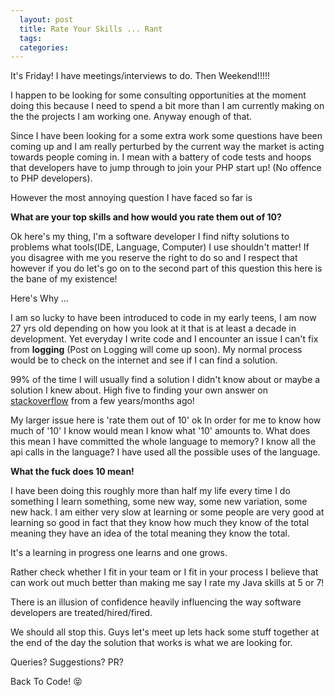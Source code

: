 ```yaml
---
  layout: post
  title: Rate Your Skills ... Rant
  tags:
  categories:
---
```


It's Friday! I have meetings/interviews to do. Then Weekend!!!!!


I happen to be looking for some consulting opportunities at the moment doing this because I need to spend a bit more than I am currently  making on the the projects I am working one. Anyway enough of that.

Since  I have been looking for a some extra work some questions have been coming up and I am really perturbed by the current way the market is acting towards people coming in. I mean with a battery of code tests and hoops that developers have to jump through to join your PHP start up! (No offence to PHP developers).

However the most annoying question I have faced so far is

**What are your top skills and how would you rate them out of 10?**

Ok here's my thing, I'm a software developer I find nifty solutions to problems what tools(IDE, Language, Computer) I use shouldn't matter! If you disagree with me you reserve the right to do so and I respect that however if you do let's go on to the second part of this question this here is the bane of my existence!

Here's Why ...

I am so lucky to have been introduced to code in my early teens, I am now 27 yrs old depending on how you look at it that is at least a decade in development. Yet everyday I write code and I encounter an issue I can't fix from **logging** (Post on Logging will come up soon). My normal process would be to check on the internet and see if I can find a solution.

99% of the time I will usually find a solution I didn't know about or maybe a solution I knew about. High five to finding your own answer on [stackoverflow](http://stackoverflow.com/) from a few years/months ago!

My larger issue here is 'rate them out of 10' ok In order for me to know how much of '10' I know would mean I know what '10' amounts to. What does this mean I have committed the whole language to memory? I know all the api calls in the language? I have used all the possible uses of the language.

**What the fuck does 10 mean!**

I have been doing this roughly more than half my life every time I do something I learn something, some new way, some new variation, some new hack. I am either very slow at learning or some people are very good at learning so good in fact that they know how much they know of the total meaning they have an idea of the total meaning they know the total.

It's a learning in progress one learns and one grows.

Rather check whether I fit in your team or I fit in your process I believe that can work out much better than making me say I rate my Java skills at 5  or 7!

There is an illusion of confidence  heavily influencing the way software developers are treated/hired/fired.

We should all stop this. Guys let's meet up lets hack some stuff together at the end of the day the solution that works is what we are looking for.


Queries? Suggestions? PR?

Back To Code! &#x1f61d;

